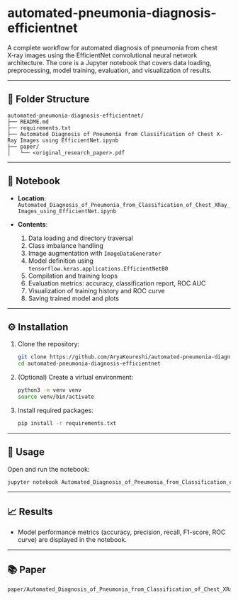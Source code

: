 # automated-pneumonia-diagnosis-efficientnet
A complete workflow for automated diagnosis of pneumonia from chest X‑ray images using the EfficientNet convolutional neural network architecture. The core is a Jupyter notebook that covers data loading, preprocessing, model training, evaluation, and visualization of results.

---

## 📁 Folder Structure

```
automated-pneumonia-diagnosis-efficientnet/
├── README.md
├── requirements.txt
├── Automated Diagnosis of Pneumonia from Classification of Chest X-Ray Images using EfficientNet.ipynb
├── paper/
│   └── <original_research_paper>.pdf
```

---

## 📖 Notebook

* **Location**: `Automated_Diagnosis_of_Pneumonia_from_Classification_of_Chest_XRay_Images_using_EfficientNet.ipynb`
* **Contents**:

  1. Data loading and directory traversal
  2. Class imbalance handling
  3. Image augmentation with `ImageDataGenerator`
  4. Model definition using `tensorflow.keras.applications.EfficientNetB0`
  5. Compilation and training loops
  6. Evaluation metrics: accuracy, classification report, ROC AUC
  7. Visualization of training history and ROC curve
  8. Saving trained model and plots

---

## ⚙️ Installation

1. Clone the repository:

   ```bash
   git clone https://github.com/AryaKoureshi/automated-pneumonia-diagnosis-efficientnet.git
   cd automated-pneumonia-diagnosis-efficientnet
   ```
2. (Optional) Create a virtual environment:

   ```bash
   python3 -m venv venv
   source venv/bin/activate
   ```
3. Install required packages:

   ```bash
   pip install -r requirements.txt
   ```

---

## 🚀 Usage

Open and run the notebook:

   ```bash
   jupyter notebook Automated_Diagnosis_of_Pneumonia_from_Classification_of_Chest_XRay_Images_using_EfficientNet.ipynb
   ```
---

## 📈 Results

* Model performance metrics (accuracy, precision, recall, F1-score, ROC curve) are displayed in the notebook.

---

## 📚 Paper

```
paper/Automated_Diagnosis_of_Pneumonia_from_Classification_of_Chest_XRay_Images_using_EfficientNet.pdf
```
